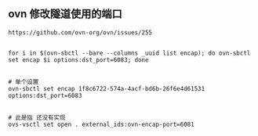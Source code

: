 ## ovn 修改隧道使用的端口

    https://github.com/ovn-org/ovn/issues/255


    for i in $(ovn-sbctl --bare --columns _uuid list encap); do ovn-sbctl set encap $i options:dst_port=6083; done


    # 单个设置
    ovn-sbctl set encap 1f8c6722-574a-4acf-bd6b-26f6e4d61531 options:dst_port=6083


    # 此是指 还没有实现
    ovs-vsctl set open . external_ids:ovn-encap-port=6081
